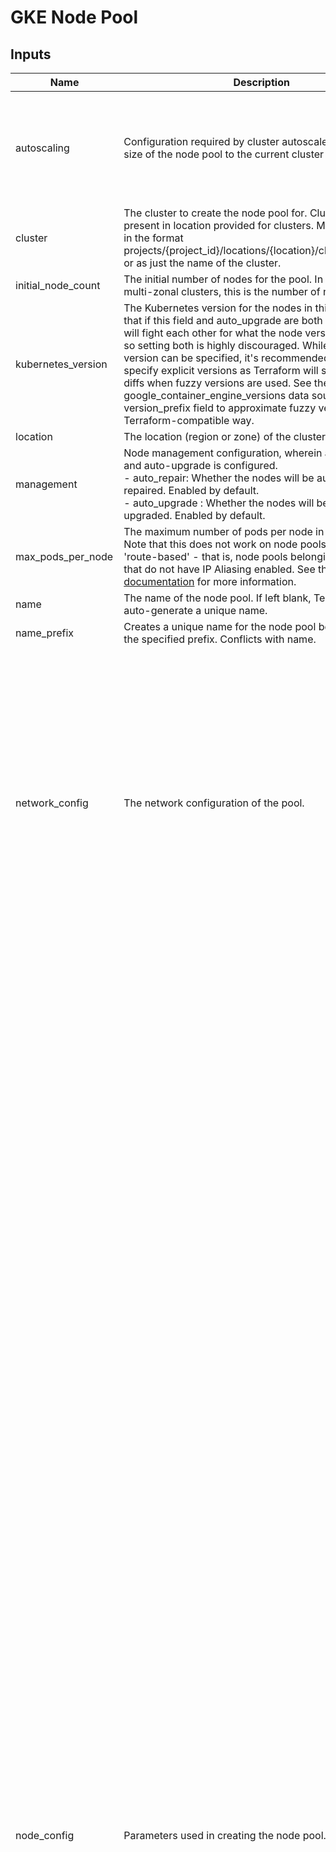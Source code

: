 # GKE Node Pool


<!-- BEGINNING OF PRE-COMMIT-TERRAFORM DOCS HOOK -->
## Inputs

| Name | Description | Type | Default | Required |
|------|-------------|------|---------|:--------:|
| autoscaling | Configuration required by cluster autoscaler to adjust the size of the node pool to the current cluster usage. | <pre>object({<br>    min_node_count       = optional(number)<br>    max_node_count       = optional(number)<br>    total_min_node_count = optional(number)<br>    total_max_node_count = optional(number)<br>    location_policy      = optional(string)<br>  })</pre> | <pre>{<br>  "max_node_count": 100,<br>  "min_node_count": 1<br>}</pre> | no |
| cluster | The cluster to create the node pool for. Cluster must be present in location provided for clusters. May be specified in the format projects/{project\_id}/locations/{location}/clusters/{cluster} or as just the name of the cluster. | `string` | n/a | yes |
| initial\_node\_count | The initial number of nodes for the pool. In regional or multi-zonal clusters, this is the number of nodes per zone. | `number` | `null` | no |
| kubernetes\_version | The Kubernetes version for the nodes in this pool. Note that if this field and auto\_upgrade are both specified, they will fight each other for what the node version should be, so setting both is highly discouraged. While a fuzzy version can be specified, it's recommended that you specify explicit versions as Terraform will see spurious diffs when fuzzy versions are used. See the google\_container\_engine\_versions data source's version\_prefix field to approximate fuzzy versions in a Terraform-compatible way. | `string` | `null` | no |
| location | The location (region or zone) of the cluster. | `string` | `null` | no |
| management | Node management configuration, wherein auto-repair and auto-upgrade is configured.<br>  - auto\_repair: Whether the nodes will be automatically repaired. Enabled by default.<br>  - auto\_upgrade : Whether the nodes will be automatically upgraded. Enabled by default. | <pre>object({<br>    auto_repair  = optional(bool)<br>    auto_upgrade = optional(bool)<br>  })</pre> | <pre>{<br>  "auto_repair": true,<br>  "auto_upgrade": true<br>}</pre> | no |
| max\_pods\_per\_node | The maximum number of pods per node in this node pool. Note that this does not work on node pools which are 'route-based' - that is, node pools belonging to clusters that do not have IP Aliasing enabled. See the [official documentation](https://cloud.google.com/kubernetes-engine/docs/how-to/flexible-pod-cidr) for more information. | `number` | `null` | no |
| name | The name of the node pool. If left blank, Terraform will auto-generate a unique name. | `string` | `null` | no |
| name\_prefix | Creates a unique name for the node pool beginning with the specified prefix. Conflicts with name. | `string` | `null` | no |
| network\_config | The network configuration of the pool. | <pre>object({<br>    create_pod_range     = optional(bool)<br>    enable_private_nodes = optional(bool)<br>    pod_ipv4_cidr_block  = optional(string)<br>    pod_range            = optional(string)<br>    additional_node_network_configs = optional(object({<br>      network    = string<br>      subnetwork = string<br>    }))<br>    additional_pod_network_configs = optional(object({<br>      subnetwork          = string<br>      secondary_pod_range = string<br>      max_pods_per_node   = number<br>    }))<br>    pod_cidr_overprovision_config = optional(object({<br>      disabled = bool<br>    }))<br>    network_performance_config = optional(object({<br>      total_egress_bandwidth_tier = string<br>    }))<br>  })</pre> | `null` | no |
| node\_config | Parameters used in creating the node pool. | <pre>object({<br>    confidential_nodes = optional(object({<br>      enabled = bool<br>    }))<br>    disk_size_gb                = optional(number)<br>    disk_type                   = optional(string)<br>    enable_confidential_storage = optional(bool)<br>    local_ssd_encryption_mode   = optional(string)<br>    ephemeral_storage_config = optional(object({<br>      local_ssd_count = number<br>    }))<br>    ephemeral_storage_local_ssd_config = optional(object({<br>      local_ssd_count  = number<br>      data_cache_count = optional(number)<br>    }))<br>    fast_socket = optional(object({<br>      enabled = bool<br>    }))<br>    local_nvme_ssd_block_config = optional(object({<br>      local_ssd_count = number<br>    }))<br>    logging_variant = optional(string)<br>    secondary_boot_disks = optional(object({<br>      disk_image = string<br>      mode       = optional(string)<br>    }))<br>    gcfs_config = optional(object({<br>      enabled = bool<br>    }))<br>    gvnic = optional(object({<br>      enabled = bool<br>    }))<br>    guest_accelerator = optional(object({<br>      type  = string<br>      count = number<br>      gpu_driver_installation_config = optional(object({<br>        gpu_driver_version = string<br>      }))<br>      gpu_partition_size = optional(string)<br>      gpu_sharing_config = optional(object({<br>        gpu_sharing_strategy       = string<br>        max_shared_clients_per_gpu = number<br>      }))<br>    }))<br>    image_type       = optional(string)<br>    labels           = optional(map(string))<br>    resource_labels  = optional(map(string))<br>    max_run_duration = optional(string)<br>    flex_start       = optional(bool)<br>    local_ssd_count  = optional(number)<br>    machine_type     = optional(string)<br>    metadata         = optional(map(string))<br>    min_cpu_platform = optional(string)<br>    oauth_scopes     = optional(list(string))<br>    preemptible      = optional(bool)<br>    reservation_affinity = optional(object({<br>      consume_reservation_type = string<br>      key                      = optional(string)<br>      values                   = optional(list(string))<br>    }))<br>    spot = optional(bool)<br>    sandbox_config = optional(object({<br>      sandbox_type = string<br>    }))<br>    boot_disk_kms_key = optional(string)<br>    service_account   = optional(string)<br>    shielded_instance_config = optional(object({<br>      enable_secure_boot          = optional(bool)<br>      enable_integrity_monitoring = optional(bool)<br>    }))<br>    storage_pools         = optional(list(string))<br>    tags                  = optional(list(string))<br>    resource_manager_tags = optional(map(string))<br>    taint = optional(list(object({<br>      key    = string<br>      value  = string<br>      effect = string<br>    })))<br>    workload_metadata_config = optional(object({<br>      mode = optional(string)<br>    }))<br>    kubelet_config = optional(object({<br>      cpu_manager_policy                     = optional(string)<br>      cpu_cfs_quota                          = optional(bool)<br>      cpu_cfs_quota_period                   = optional(string)<br>      insecure_kubelet_readonly_port_enabled = optional(bool)<br>      pod_pids_limit                         = optional(number)<br>      container_log_max_size                 = optional(string)<br>      container_log_max_files                = optional(number)<br>      image_gc_low_threshold_percent         = optional(number)<br>      image_gc_high_threshold_percent        = optional(number)<br>      image_minimum_gc_age                   = optional(string)<br>      allowed_unsafe_sysctls                 = optional(list(string))<br>    }))<br>    linux_node_config = optional(object({<br>      sysctls     = optional(map(string))<br>      cgroup_mode = optional(string)<br>      hugepages_config = optional(object({<br>        hugepage_size_2m = optional(number)<br>        hugepage_size_1g = optional(number)<br>      }))<br>    }))<br>    windows_node_config = optional(object({<br>      osversion = string<br>    }))<br>    containerd_config = optional(object({<br>      private_registry_access_config = optional(object({<br>        enabled = bool<br>        certificate_authority_domain_config = optional(object({<br>          fqdns = list(string)<br>          gcp_secret_manager_certificate_config = object({<br>            secret_uri = string<br>          })<br>        }))<br>      }))<br>    }))<br>    node_group = optional(string)<br>    sole_tenant_config = optional(object({<br>      node_affinity = optional(object({<br>        key      = string<br>        operator = string<br>        values   = list(string)<br>      }))<br>    }))<br>  })</pre> | <pre>{<br>  "disk_size_gb": 100,<br>  "disk_type": "pd-standard",<br>  "image_type": "COS_CONTAINERD",<br>  "kubelet_config": {<br>    "insecure_kubelet_readonly_port_enabled": false<br>  },<br>  "machine_type": "e2-medium",<br>  "workload_metadata_config": {<br>    "mode": "GKE_METADATA"<br>  }<br>}</pre> | no |
| node\_count | The number of nodes per instance group. This field can be used to update the number of nodes per instance group but should not be used alongside autoscaling. | `number` | `1` | no |
| node\_locations | The list of zones in which the node pool's nodes should be located. Nodes must be in the region of their regional cluster or in the same region as their cluster's zone for zonal clusters. If unspecified, the cluster-level node\_locations will be used. Note: node\_locations will not revert to the cluster's default set of zones upon being unset. You must manually reconcile the list of zones with your cluster. | `list(string)` | `null` | no |
| placement\_policy | Specifies a custom placement policy for the nodes.<br>    - type: The type of the policy. Supports a single value: COMPACT. Specifying COMPACT placement policy type places node pool's nodes in a closer physical proximity in order to reduce network latency between nodes.<br>    - policy\_name: If set, refers to the name of a custom resource policy supplied by the user. The resource policy must be in the same project and region as the node pool. If not found, InvalidArgument error is returned.<br>    - tpu\_topology: The TPU topology like "2x4" or "2x2x2". | <pre>object({<br>    type         = string<br>    policy_name  = optional(string)<br>    tpu_topology = optional(string)<br>  })</pre> | `null` | no |
| project\_id | The ID of the project in which to create the node pool. | `string` | n/a | yes |
| queued\_provisioning | Specifies node pool-level settings of queued provisioning.<br>    - enabled (Required) - Makes nodes obtainable through the ProvisioningRequest API exclusively. | <pre>object({<br>    enabled = bool<br>  })</pre> | `null` | no |
| timeouts | Timeout for cluster operations. | <pre>object({<br>    create = optional(string)<br>    update = optional(string)<br>    delete = optional(string)<br>  })</pre> | <pre>{<br>  "create": "45m",<br>  "delete": "45m",<br>  "update": "45m"<br>}</pre> | no |
| upgrade\_settings | Specify node upgrade settings to change how GKE upgrades nodes. | <pre>object({<br>    max_surge       = optional(number)<br>    max_unavailable = optional(number)<br>    strategy        = optional(string)<br>    blue_green_settings = optional(object({<br>      standard_rollout_policy = object({<br>        batch_percentage    = optional(number)<br>        batch_node_count    = optional(number)<br>        batch_soak_duration = optional(string)<br>      })<br>      node_pool_soak_duration = optional(string)<br>    }))<br>  })</pre> | <pre>{<br>  "max_surge": 1,<br>  "max_unavailable": 0,<br>  "strategy": "SURGE"<br>}</pre> | no |

## Outputs

| Name | Description |
|------|-------------|
| id | an identifier for the resource with format {{project\_id}}/{{location}}/{{cluster}}/{{name}} |
| instance\_group\_urls | The resource URLs of the managed instance groups associated with this node pool. |
| managed\_instance\_group\_urls | List of instance group URLs which have been assigned to this node pool. |

<!-- END OF PRE-COMMIT-TERRAFORM DOCS HOOK -->
